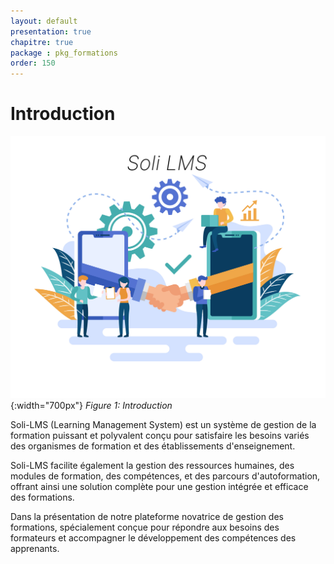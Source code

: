 ```yaml
---
layout: default
presentation: true
chapitre: true
package : pkg_formations
order: 150
---
```




# Introduction

![Introduction](./images/introduction.png){:width="700px"}
*Figure 1: Introduction*


<!-- note -->

Soli-LMS (Learning Management System) est un système de gestion de la formation puissant et polyvalent conçu pour satisfaire les besoins variés des organismes de formation et des établissements d'enseignement.

Soli-LMS facilite également la gestion des ressources humaines, des modules de formation, des compétences, et des parcours d'autoformation, offrant ainsi une solution complète pour une gestion intégrée et efficace des formations. 

Dans la présentation de notre plateforme novatrice de gestion des formations, spécialement conçue pour répondre aux besoins des formateurs et accompagner le développement des compétences des apprenants.
<!-- new slide --> 
